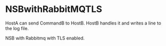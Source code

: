 # NSBwithRabbitMQTLS

HostA can send CommandB to HostB. HostB handles it and writes a line to the log file.

NSB with Rabbitmq with TLS enabled. 
